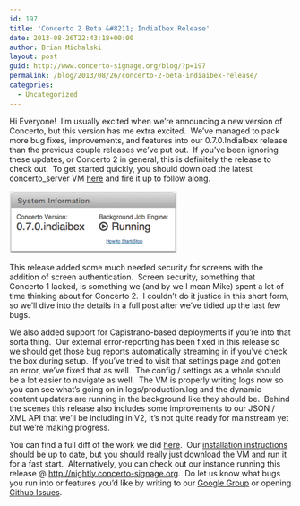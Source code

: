 ```yaml
---
id: 197
title: 'Concerto 2 Beta &#8211; IndiaIbex Release'
date: 2013-08-26T22:43:18+00:00
author: Brian Michalski
layout: post
guid: http://www.concerto-signage.org/blog/?p=197
permalink: /blog/2013/08/26/concerto-2-beta-indiaibex-release/
categories:
  - Uncategorized
---
```

Hi Everyone!  I&#8217;m usually excited when we&#8217;re announcing a new version of Concerto, but this version has me extra excited.  We&#8217;ve managed to pack more bug fixes, improvements, and features into our 0.7.0.IndiaIbex release than the previous couple releases we&#8217;ve put out.  If you&#8217;ve been ignoring these updates, or Concerto 2 in general, this is definitely the release to check out.  To get started quickly, you should download the latest concerto_server VM [here](http://dl.concerto-signage.org/) and fire it up to follow along.

<img class="alignright size-medium wp-image-198" alt="0.7.0.indiaibex" src="/assets/blog/2013/08/Screen-Shot-2013-08-26-at-10.41.31-PM-300x111.png" width="300" height="111" /> 

This release added some much needed security for screens with the addition of screen authentication.  Screen security, something that Concerto 1 lacked, is something we (and by we I mean Mike) spent a lot of time thinking about for Concerto 2.  I couldn&#8217;t do it justice in this short form, so we&#8217;ll dive into the details in a full post after we&#8217;ve tidied up the last few bugs.

We also added support for Capistrano-based deployments if you&#8217;re into that sorta thing.  Our external error-reporting has been fixed in this release so we should get those bug reports automatically streaming in if you&#8217;ve check the box during setup.  If you&#8217;ve tried to visit that settings page and gotten an error, we&#8217;ve fixed that as well.  The config / settings as a whole should be a lot easier to navigate as well.  The VM is properly writing logs now so you can see what&#8217;s going on in logs/production.log and the dynamic content updaters are running in the background like they should be.  Behind the scenes this release also includes some improvements to our JSON / XML API that we&#8217;ll be including in V2, it&#8217;s not quite ready for mainstream yet but we&#8217;re making progress.

You can find a full diff of the work we did [here](https://github.com/concerto/concerto/compare/0.6.0.hotelhummingbird...0.7.0.indiaibex).  Our [installation instructions](https://github.com/concerto/concerto/wiki/Installing-Concerto-2) should be up to date, but you should really just download the VM and run it for a fast start.  Alternatively, you can check out our instance running this release @ <http://nightly.concerto-signage.org>.  Do let us know what bugs you run into or features you&#8217;d like by writing to our [Google Group](http://groups.google.com/group/concerto-digital-signage) or opening [Github Issues](https://github.com/concerto/concerto/issues).